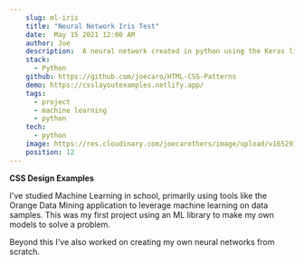 ```yaml
---
    slug: ml-iris
    title: "Neural Network Iris Test"
    date:  May 15 2021 12:00 AM
    author: Joe
    description:  A neural network created in python using the Keras library to learn the common Iris set.
    stack: 
      - Python
    github: https://github.com/joecaro/HTML-CSS-Patterns
    demo: https://csslayoutexamples.netlify.app/
    tags:
      - project
      - machine learning
      - python
    tech:
      - python
    image: https://res.cloudinary.com/joecarothers/image/upload/v1652918001/misc/Projects/ML-Iris-mockup_qbca8e_f5oi2j.png
    position: 12
---
```


**CSS Design Examples**

I've studied Machine Learning in school, primarily using tools like the Orange Data Mining application to leverage machine learning on data samples. This was my first project using an ML library to make my own models to solve a problem.

Beyond this I've also worked on creating my own neural networks from scratch.
